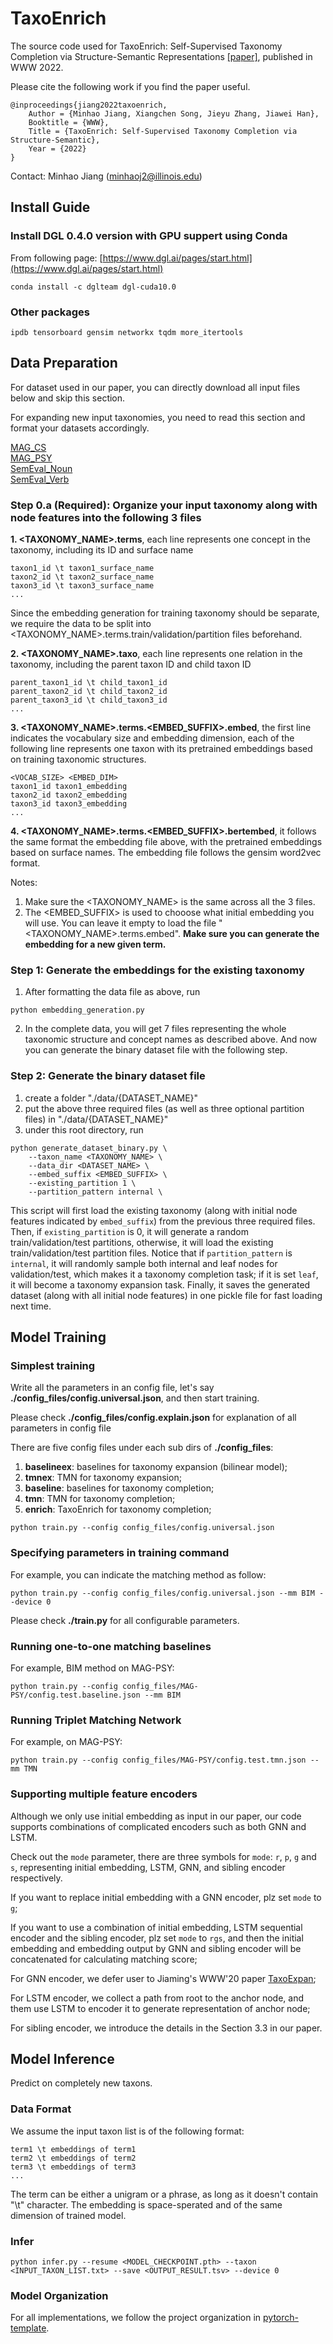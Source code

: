 # TaxoEnrich

The source code used for TaxoEnrich: Self-Supervised Taxonomy Completion via Structure-Semantic Representations [[paper]](https://arxiv.org/abs/2202.04887), published in WWW 2022.

Please cite the following work if you find the paper useful.

```
@inproceedings{jiang2022taxoenrich,
	Author = {Minhao Jiang, Xiangchen Song, Jieyu Zhang, Jiawei Han}, 
	Booktitle = {WWW},
	Title = {TaxoEnrich: Self-Supervised Taxonomy Completion via Structure-Semantic},
	Year = {2022}
}	
```

Contact: Minhao Jiang (minhaoj2@illinois.edu)

## Install Guide

### Install DGL 0.4.0 version with GPU suppert using Conda

From following page: [https://www.dgl.ai/pages/start.html](https://www.dgl.ai/pages/start.html)

```
conda install -c dglteam dgl-cuda10.0
```

### Other packages

```
ipdb tensorboard gensim networkx tqdm more_itertools
```

## Data Preparation

For dataset used in our paper, you can directly download all input files below and skip this section.

For expanding new input taxonomies, you need to read this section and format your datasets accordingly.

[MAG_CS](https://drive.google.com/file/d/1SkH74aTW6lfmuZll06wBFwv_R1Pt6kLC/view?usp=sharing) \
[MAG_PSY](https://drive.google.com/file/d/1cTr4n65ymLneUP_9wUitNgZ1Nbl9jXZ0/view?usp=sharing) \
[SemEval_Noun](https://drive.google.com/file/d/1YdHTQp5YxLFHroF9_qvK9dGZWh8Ivi7H/view?usp=sharing) \
[SemEval_Verb](https://drive.google.com/file/d/1mdOYKHMSVT6lvYBRWROC1SJSpMxA-hK3/view?usp=sharing) 

### Step 0.a (Required): Organize your input taxonomy along with node features into the following 3 files

**1. <TAXONOMY_NAME>.terms**, each line represents one concept in the taxonomy, including its ID and surface name

```
taxon1_id \t taxon1_surface_name
taxon2_id \t taxon2_surface_name
taxon3_id \t taxon3_surface_name
...
```
Since the embedding generation for training taxonomy should be separate, we require the data to be split into <TAXONOMY_NAME>.terms.train/validation/partition files beforehand.

**2. <TAXONOMY_NAME>.taxo**, each line represents one relation in the taxonomy, including the parent taxon ID and child taxon ID

```
parent_taxon1_id \t child_taxon1_id
parent_taxon2_id \t child_taxon2_id
parent_taxon3_id \t child_taxon3_id
...
```

**3. <TAXONOMY_NAME>.terms.<EMBED_SUFFIX>.embed**, the first line indicates the vocabulary size and embedding dimension, each of the following line represents one taxon with its pretrained embeddings based on training taxonomic structures.

```
<VOCAB_SIZE> <EMBED_DIM>
taxon1_id taxon1_embedding
taxon2_id taxon2_embedding
taxon3_id taxon3_embedding
...
```

**4. <TAXONOMY_NAME>.terms.<EMBED_SUFFIX>.bertembed**, it follows the same format the embedding file above, with the pretrained embeddings based on surface names.
The embedding file follows the gensim word2vec format.

Notes:

1. Make sure the <TAXONOMY_NAME> is the same across all the 3 files.
2. The <EMBED_SUFFIX> is used to chooose what initial embedding you will use. You can leave it empty to load the file "<TAXONOMY_NAME>.terms.embed". **Make sure you can generate the embedding for a new given term.**
### Step 1: Generate the embeddings for the existing taxonomy

1. After formatting the data file as above, run

```python embedding_generation.py```

2. In the complete data, you will get 7 files representing the whole taxonomic structure and concept names as described above. And now you can generate the binary dataset file with the following step.

### Step 2: Generate the binary dataset file

1. create a folder "./data/{DATASET_NAME}"
2. put the above three required files (as well as three optional partition files) in "./data/{DATASET_NAME}"
3. under this root directory, run

```
python generate_dataset_binary.py \
    --taxon_name <TAXONOMY_NAME> \
    --data_dir <DATASET_NAME> \
    --embed_suffix <EMBED_SUFFIX> \
    --existing_partition 1 \
    --partition_pattern internal \
```

This script will first load the existing taxonomy (along with initial node features indicated by `embed_suffix`) from the previous three required files.
Then, if `existing_partition` is 0, it will generate a random train/validation/test partitions, otherwise, it will load the existing train/validation/test partition files.
Notice that if `partition_pattern` is `internal`, it will randomly sample both internal and leaf nodes for validation/test, which makes it a taxonomy completion task; if it is set `leaf`, it will become a taxonomy expansion task.
Finally, it saves the generated dataset (along with all initial node features) in one pickle file for fast loading next time.


## Model Training

### Simplest training

Write all the parameters in an config file, let's say **./config_files/config.universal.json**, and then start training.

Please check **./config_files/config.explain.json** for explanation of all parameters in config file

There are five config files under each sub dirs of **./config_files**:

1. **baselineex**: baselines for taxonomy expansion (bilinear model);
2. **tmnex**: TMN for taxonomy expansion;
3. **baseline**: baselines for taxonomy completion;
4. **tmn**: TMN for taxonomy completion;
5. **enrich**: TaxoEnrich for taxonomy completion;

```
python train.py --config config_files/config.universal.json
```

### Specifying parameters in training command

For example, you can indicate the matching method as follow:

```
python train.py --config config_files/config.universal.json --mm BIM --device 0
```

Please check **./train.py** for all configurable parameters.


### Running one-to-one matching baselines

For example, BIM method on MAG-PSY:

```
python train.py --config config_files/MAG-PSY/config.test.baseline.json --mm BIM
```

### Running Triplet Matching Network

For example, on MAG-PSY:

```
python train.py --config config_files/MAG-PSY/config.test.tmn.json --mm TMN
```

### Supporting multiple feature encoders

Although we only use initial embedding as input in our paper, our code supports combinations of complicated encoders such as both GNN and LSTM.

Check out the `mode` parameter, there are three symbols for `mode`: `r`, `p`, `g` and `s`, representing initial embedding, LSTM, GNN, and sibling encoder respectively. 

If you want to replace initial embedding with a GNN encoder, plz set `mode` to `g`; 

If you want to use a combination of initial embedding, LSTM sequential encoder and the sibling encoder, plz set `mode` to `rgs`, and then the initial embedding and embedding output by GNN and sibling encoder will be concatenated for calculating matching score; 

For GNN encoder, we defer user to Jiaming's WWW'20 paper [TaxoExpan](https://arxiv.org/abs/2001.09522);

For LSTM encoder, we collect a path from root to the anchor node, and them use LSTM to encoder it to generate representation of anchor node;

For sibling encoder, we introduce the details in the Section 3.3 in our paper.


## Model Inference

Predict on completely new taxons.

### Data Format

We assume the input taxon list is of the following format:

```
term1 \t embeddings of term1
term2 \t embeddings of term2
term3 \t embeddings of term3
...
```

The term can be either a unigram or a phrase, as long as it doesn't contain "\t" character.
The embedding is space-sperated and of the same dimension of trained model.

### Infer

```
python infer.py --resume <MODEL_CHECKPOINT.pth> --taxon <INPUT_TAXON_LIST.txt> --save <OUTPUT_RESULT.tsv> --device 0
```


### Model Organization

For all implementations, we follow the project organization in [pytorch-template](https://github.com/victoresque/pytorch-template).
